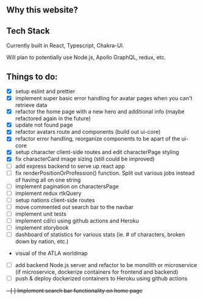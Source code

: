 ## Why this website?

## Tech Stack

Currently built in React, Typescript, Chakra-UI.

Will plan to potentially use Node.js, Apollo GraphQL, redux, etc.

## Things to do:

- [x] setup eslint and prettier
- [x] implement super basic error handling for avatar pages when you can't retrieve data
- [x] refactor the home page with a new hero and additional info (maybe refactored again in the future)
- [x] update not found page
- [x] refactor avatars route and components (build out ui-core)
- [x] refactor error handling, reorganize components to be apart of the ui-core
- [x] setup character client-side routes and edit characterPage styling
- [x] fix characterCard image sizing (still could be improved)
- [ ] add express backend to serve up react app
- [ ] fix renderPositionOrProfession() function. Split out various jobs instead of having all on one string
- [ ] implement pagination on charactersPage
- [ ] implement redux rtkQuery
- [ ] setup nations client-side routes
- [ ] move commented out search bar to the navbar
- [ ] implement unit tests
- [ ] implement cd/ci using github actions and Heroku
- [ ] implement storybook
- [ ] dashboard of statistics for various stats (ie. # of characters, broken down by nation, etc.)
- visual of the ATLA worldmap
- [ ] add backend Node.js server and refactor to be monolith or microservice (if microservice, dockerize containers for frontend and backend)
- [ ] push & deploy dockerized containers to Heroku using github actions

~~- [ ] Implement search bar functionality on home page~~
